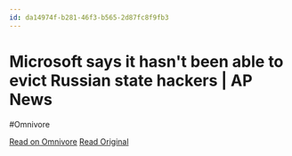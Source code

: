 ```yaml
---
id: da14974f-b281-46f3-b565-2d87fc8f9fb3
---
```


# Microsoft says it hasn't been able to evict Russian state hackers | AP News
#Omnivore

[Read on Omnivore](https://omnivore.app/me/https-apnews-com-article-microsoft-russian-hack-email-svr-breach-18e3086cf38)
[Read Original](https://apnews.com/article/microsoft-russian-hack-email-svr-breach-edc1acfc23827e5ae24cce69b95dde4d)

